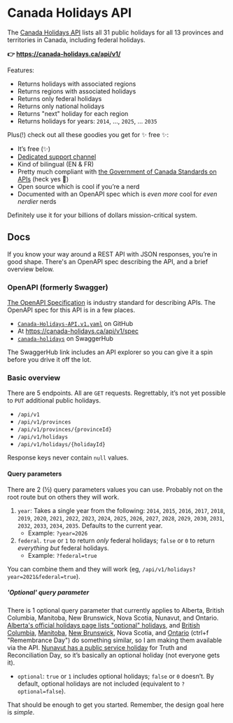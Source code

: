 # Canada Holidays API

The <a href="https://canada-holidays.ca/api/v1/" target="_blank">Canada Holidays API</a> lists all 31 public holidays for all 13 provinces and territories in Canada, including federal holidays.

**👉 <a href="https://canada-holidays.ca/api/v1/" target="_blank">https://canada-holidays.ca/api/v1/</a>**

Features:

- Returns holidays with associated regions
- Returns regions with associated holidays
- Returns only federal holidays
- Returns only national holidays
- Returns "next" holiday for each region
- Returns holidays for years: `2014`, …, `2025`, … `2035`

Plus(!) check out all these goodies you get for ✨ free ✨:

- It’s free (✨)
- <a href="https://twitter.com/pcraig3" target="_blank">Dedicated support channel</a>
- Kind of bilingual (EN & FR)
- Pretty much compliant with <a href="https://www.canada.ca/en/government/system/digital-government/modern-emerging-technologies/government-canada-standards-apis.html" target="_blank">the Government of Canada Standards on APIs</a> (heck yes 🤙)
- Open source which is cool if you’re a nerd
- Documented with an OpenAPI spec which is _even more_ cool for _even nerdier_ nerds

Definitely use it for your billions of dollars mission-critical system.

## Docs

If you know your way around a REST API with JSON responses, you’re in good shape. There's an OpenAPI spec describing the API, and a brief overview below.

### OpenAPI (formerly Swagger)

<a href="https://swagger.io/docs/specification/about/" target="_blank">The OpenAPI Specification</a> is industry standard for describing APIs. The OpenAPI spec for this API is in a few places.

- <a href="https://github.com/pcraig3/hols/blob/main/reference/Canada-Holidays-API.v1.yaml" target="_blank">`Canada-Holidays-API.v1.yaml`</a> on GitHub
- At <a href="https://canada-holidays.ca/api/v1/spec" target="_blank">https://canada-holidays.ca/api/v1/spec</a>
- <a href="https://app.swaggerhub.com/apis/pcraig3/canada-holidays/" target="_blank">`canada-holidays`</a> on SwaggerHub

The SwaggerHub link includes an API explorer so you can give it a spin before you drive it off the lot.

### Basic overview

There are 5 endpoints. All are `GET` requests. Regrettably, it’s not yet possible to `PUT` additional public holidays.

- `/api/v1`
- `/api/v1/provinces`
- `/api/v1/provinces/{provinceId}`
- `/api/v1/holidays`
- `/api/v1/holidays/{holidayId}`

Response keys never contain `null` values.

#### Query parameters

There are 2 (½) query parameters values you can use. Probably not on the root route but on others they will work.

1. `year`: Takes a single year from the following: `2014`, `2015`, `2016`, `2017`, `2018`, `2019`, `2020`, `2021`, `2022`, `2023`, `2024`, `2025`, `2026`, `2027`, `2028`, `2029`, `2030`, `2031`, `2032`, `2033`, `2034`, `2035`. Defaults to the current year.
   - Example: `?year=2026`
2. `federal`. `true` or `1` to return _only_ federal holidays; `false` or `0` to return _everything but_ federal holidays.
   - Example: `?federal=true`

You can combine them and they will work (eg, `/api/v1/holidays?year=2021&federal=true`).

##### 'Optional' query parameter

There is 1 optional query parameter that currently applies to Alberta, British Columbia, Manitoba, New Brunswick, Nova Scotia, Nunavut, and Ontario. <a href="https://www.alberta.ca/alberta-general-holidays.aspx#jumplinks-2" target="_blank">Alberta's official holidays page lists "optional" holidays</a>, and <a href="https://www2.gov.bc.ca/gov/content/health/practitioner-professional-resources/msp/claim-submission-payment/designated-holidays-and-close-off-dates" target="_blank">British Columbia</a>, <a href="https://www.gov.mb.ca/labour/standards/doc,gen-holidays-after-april-30-07,factsheet.html#q13" target="_blank">Manitoba</a>, <a href="https://www2.gnb.ca/content/gnb/en/departments/elg/local_government/content/governance/content/days_of_rest_act/faq.html#2" target="_blank">New Brunswick</a>, <aa href="https://novascotia.ca/lae/employmentrights/holidaychart.asp" target="_blank">Nova Scotia</a>, and <a href="https://www.ontario.ca/document/your-guide-employment-standards-act-0/public-holidays" target="_blank">Ontario</a> (ctrl+f "Remembrance Day") do something similar, so I am making them available via the API. <a href="https://gov.nu.ca/justice/news/national-day-truth-and-reconciliation" target="_blank">Nunavut has a public service holiday</a> for Truth and Reconciliation Day, so it’s basically an optional holiday (not everyone gets it).

- `optional`: `true` or `1` includes optional holidays; `false` or `0` doesn’t. By default, optional holidays are not included (equivalent to `?optional=false`).

That should be enough to get you started. Remember, the design goal here is _simple_.
